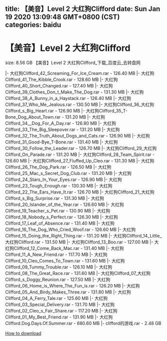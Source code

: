 
title: 【美音】Level 2 大红狗Clifford
date: Sun Jan 19 2020 13:09:48 GMT+0800 (CST)    
categories: baidu
---

# 【美音】Level 2 大红狗Clifford
size: 8.56 GB
 【美音】Level 2 大红狗Clifford_下载_百度云_去转盘网
 
|- 大红狗Clifford_42_Screaming_For_Ice_Cream.rar - 126.40 MB
|- 大红狗Clifford_41_The_Kibble_Crook.rar - 128.60 MB
|- 大红狗Clifford_40_Short_Changed.rar - 127.40 MB
|- 大红狗Clifford_39_Clothes_Don_t_Make_The_Dog.rar - 131.30 MB
|- 大红狗Clifford_38_A_Bunny_in_a_Haystack.rar - 126.40 MB
|- 大红狗Clifford_37_Who_Me_Jealous.rar - 130.50 MB
|- 大红狗Clifford_36_大红狗Clifford_s_Big_Heart.rar - 126.90 MB
|- 大红狗Clifford_35_T-Bone_Dog_About_Town.rar - 131.20 MB
|- 大红狗Clifford_34__Dog_For_A_Day.rar - 126.80 MB
|- 大红狗Clifford_33_The_Big_Sleepover.rar - 131.20 MB
|- 大红狗Clifford_32_The_Truth_About_Dogs_and_Cats.rar - 126.90 MB
|- 大红狗Clifford_31_Good-Bye_T-Bone.rar - 131.40 MB
|- 大红狗Clifford_30_Follow_the_Leader.rar - 126.70 MB
|- 大红狗Clifford_29_大红狗Clifford_On_Parade.rar - 131.20 MB
|- 大红狗Clifford_28_Team_Spirit.rar - 126.60 MB
|- 大红狗Clifford_27_Fluffed_Up_Cleo.rar - 131.30 MB
|- 大红狗Clifford_26_The_Dog_Park.rar - 126.50 MB
|- 大红狗Clifford_25_Mac_s_Secret_Dog_Club.rar - 131.20 MB
|- 大红狗Clifford_24_Stars_In_Your_Eyes.rar - 126.90 MB
|- 大红狗Clifford_23_Tough_Enough.rar - 130.30 MB
|- 大红狗Clifford_22_The_Ears_Have_It.rar - 126.70 MB
|- 大红狗Clifford_21_大红狗Clifford_s_Big_Surprise.rar - 131.30 MB
|- 大红狗Clifford_20_Islander_of_the_Year.rar - 126.60 MB
|- 大红狗Clifford_19_Teacher_s_Pet.rar - 130.90 MB
|- 大红狗Clifford_18_Nobody_s_Perfect.rar - 126.30 MB
|- 大红狗Clifford_17_Leaf_of_Absence.rar - 131.40 MB
|- 大红狗Clifford_16_The_Dog_Who_Cried_Woof.rar - 126.60 MB
|- 大红狗Clifford_15_Doing_the_Right_Thing.rar - 131.20 MB
|- 大红狗Clifford_14_Little_大红狗Clifford.rar - 131.50 MB
|- 大红狗Clifford_13_Boo.rar - 127.00 MB
|- 大红狗Clifford_12_Come_Back_Mac.rar - 131.40 MB
|- 大红狗Clifford_11_A_New_Friend.rar - 117.70 MB
|- 大红狗Clifford_10_Cleo_Comes_To_Town.rar - 131.60 MB
|- 大红狗Clifford_09_Tummy_Trouble.rar - 126.10 MB
|- 大红狗Clifford_08_The_Great_Race.rar - 131.60 MB
|- 大红狗Clifford_07_大红狗Clifford_s_Doggy_Reunion.rar - 127.50 MB
|- 大红狗Clifford_06_Home_is_Where_The_Fun_is.rar - 126.20 MB
|- 大红狗Clifford_05_And_Birdy_Makes_Three.rar - 131.80 MB
|- 大红狗Clifford_04_A_Ferry_Tale.rar - 125.60 MB
|- 大红狗Clifford_03_Special_Delivery.rar - 131.70 MB
|- 大红狗Clifford_02_Cleo_s_Fair_Share.rar - 117.20 MB
|- 大红狗Clifford_01_My_Best_Friend.rar - 131.90 MB
|- 大红狗Clifford.Dog.Days.Of.Summer.rar - 680.60 MB
|- clifford的游戏.rar - 2.48 GB

[How to download](https://bpcam.bemobtrk.com/go/2ceec3aa-1ca2-46d6-b9ff-aaa5c184517c?jno=345)